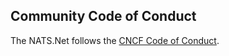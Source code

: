 ﻿## Community Code of Conduct

The NATS.Net follows the [CNCF Code of Conduct](https://github.com/cncf/foundation/blob/master/code-of-conduct.md).
